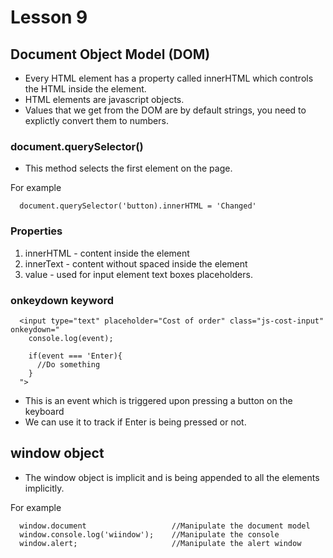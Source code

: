 # Lesson 9

## Document Object Model (DOM)

- Every HTML element has a property called innerHTML which controls the HTML inside the element.
- HTML elements are javascript objects.
- Values that we get from the DOM are by default strings, you need to explictly convert them to numbers.

### document.querySelector()

- This method selects the first element on the page.

For example

```
  document.querySelector('button).innerHTML = 'Changed'
```

### Properties
1. innerHTML - content inside the element
2. innerText - content without spaced inside the element
3. value - used for input element text boxes placeholders.

### onkeydown keyword

```
  <input type="text" placeholder="Cost of order" class="js-cost-input" onkeydown="
    console.log(event);

    if(event === 'Enter){
      //Do something
    }
  ">
```

- This is an event which is triggered upon pressing a button on the keyboard
- We can use it to track if Enter is being pressed or not.

## window object

- The window object is implicit and is being appended to all the elements implicitly.

For example

```
  window.document                   //Manipulate the document model
  window.console.log('wiindow');    //Manipulate the console
  window.alert;                     //Manipulate the alert window
```
